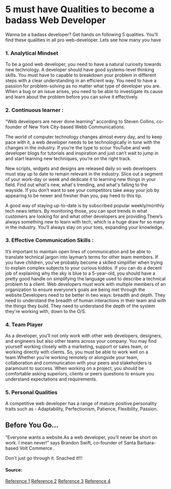 # 5 must have Qualities to become a badass Web Developer 

Wanna be a badass developer? Get hands on following 5 qualities. You’ll find these qualities in all pro web-developer. Lets see how many you have


### 1. Analytical Mindset
To be a good web developer, you need to have a natural curiosity towards new technology. 
A developer should have good systems-level thinking skills. You must have to capable to breakdown your problem in different steps with a clear understanding in an efficient way. You need to have a passion for problem-solving as no matter what type of developer you are. When a bug or an issue arises, you need to be able to investigate its cause and learn about the problem before you can solve it effectively.

### 2.  Continuous learner : 

	
"Web developers are never done learning" according to Steven Collins, co-founder of New York City-based Webb Communications. 

	
The world of computer technology changes almost every day, and to keep pace with it, a web developer needs to be technologically in tune with the changes in the industry. If you’re the type to scour YouTube and web developer blogs for tutorials and inspiration and just can’t wait to jump in and start learning new techniques, you’re on the right track.

New scripts, widgets and designs are released daily so web developers must stay up to date to remain relevant in the industry. Slice out a segment of your work-day or week and dedicate it to learning new things in your field. Find out what's new, what's trending, and what's falling to the wayside. If you don’t want to see your competitors take away your job by appearing to be newer and fresher than you, pay heed to this tip.

A good way of staying up-to-date is by subscribed popular weekly/monthly tech news letters. By monitoring those, you can spot trends in what customers are looking for and what other developers are providing.There’s always something new to learn with tech, which is a huge draw for so many in the industry. You’ll always stay on your toes, expanding your knowledge.

### 3.  Effective Communication Skills :

It’s important to maintain open lines of communication and be able to translate technical jargon into layman’s terms for other team members.
If you have children, you’ve probably become a skilled simplifier when trying to explain complex subjects to your curious kiddos. If you can do a decent job of explaining why the sky is blue to a 5-year-old, you should have a pretty good handle on simplifying the language used to describe a technical problem to a client. 
Web developers must work with multiple members of an organization to ensure everyone’s goals are being met through the website.Developers need to be better in two ways: breadth and depth. They need to understand the breadth of human interactions in their team and with the things they build. They need to understand the depth of the system they're working with, down to the O/S.


### 4. Team Player

As a developer, you’ll not only work with other web developers, designers, and engineers but also other teams across your company. You may find yourself working closely with a marketing, support or sales team, or working directly with clients. So, you must be able to work well on a team.Whether you’re working remotely or alongside your team, collaboration and communication with your peers and stakeholders is paramount to success. When working on a project, you should be comfortable asking superiors, clients or peers questions to ensure you understand expectations and requirements.


### 5. Personal Qualities 

A competitive web developer has a range of mature positive personality traits such as - Adaptability, Perfectionism, Patience, Flexibility, Passion.

## Before You Go…

“Everyone wants a website.As a web developer, you’ll never be short on work. I mean never!” says Brandon Swift, co-founder of Santa Barbara-based Volt Commerce . 

Don't just go through it. Snached it!!!

 

#### Source:

[Reference 1](https://blog.trackduck.com/2014/07/15/10-qualities-web-developers-must-stay-competitive/)
[Reference 2](https://webdesign.tutsplus.com/articles/12-tips-for-becoming-a-successful-web-designer--webdesign-1189)
[Reference 3](http://www.rasmussen.edu/degrees/technology/blog/everything-about-becoming-web-developer/)
[Reference 4](http://blog.teamtreehouse.com/8-characteristics-of-a-good-develope)

